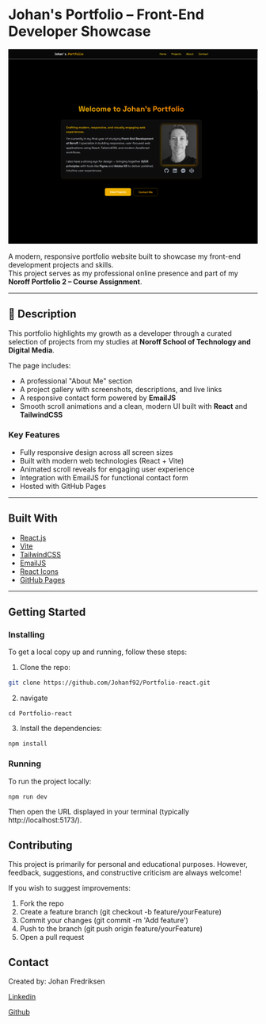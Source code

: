 # Johan's Portfolio – Front-End Developer Showcase

![Project preview](public/img/Portfolio2.png)

A modern, responsive portfolio website built to showcase my front-end development projects and skills.  
This project serves as my professional online presence and part of my **Noroff Portfolio 2 – Course Assignment**.

---

## 📝 Description

This portfolio highlights my growth as a developer through a curated selection of projects from my studies at **Noroff School of Technology and Digital Media**.

The page includes:

- A professional "About Me" section
- A project gallery with screenshots, descriptions, and live links
- A responsive contact form powered by **EmailJS**
- Smooth scroll animations and a clean, modern UI built with **React** and **TailwindCSS**

### Key Features

- Fully responsive design across all screen sizes
- Built with modern web technologies (React + Vite)
- Animated scroll reveals for engaging user experience
- Integration with EmailJS for functional contact form
- Hosted with GitHub Pages

---

## Built With

- [React.js](https://reactjs.org/)
- [Vite](https://vitejs.dev/)
- [TailwindCSS](https://tailwindcss.com/)
- [EmailJS](https://www.emailjs.com/)
- [React Icons](https://react-icons.github.io/react-icons/)
- [GitHub Pages](https://pages.github.com/)

---

## Getting Started

### Installing

To get a local copy up and running, follow these steps:

1. Clone the repo:

```bash
git clone https://github.com/Johanf92/Portfolio-react.git
```

2. navigate

```
cd Portfolio-react
```

3. Install the dependencies:

```
npm install
```

### Running

To run the project locally:

```bash
npm run dev
```

Then open the URL displayed in your terminal (typically http://localhost:5173/).

## Contributing

This project is primarily for personal and educational purposes.
However, feedback, suggestions, and constructive criticism are always welcome!

If you wish to suggest improvements:

1. Fork the repo
2. Create a feature branch (git checkout -b feature/yourFeature)
3. Commit your changes (git commit -m 'Add feature')
4. Push to the branch (git push origin feature/yourFeature)
5. Open a pull request

## Contact

Created by: Johan Fredriksen

[Linkedin](www.linkedin.com)

[Github](www.github.com)
